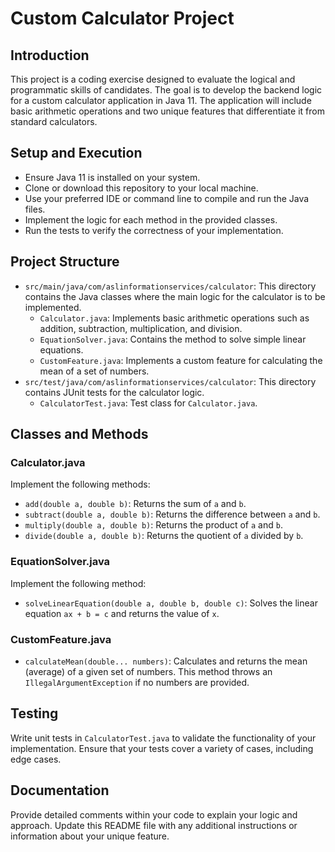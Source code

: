 # Custom Calculator Project

## Introduction
This project is a coding exercise designed to evaluate the logical and programmatic skills of candidates. The goal is to develop the backend logic for a custom calculator application in Java 11. The application will include basic arithmetic operations and two unique features that differentiate it from standard calculators.

## Setup and Execution
- Ensure Java 11 is installed on your system.
- Clone or download this repository to your local machine.
- Use your preferred IDE or command line to compile and run the Java files.
- Implement the logic for each method in the provided classes.
- Run the tests to verify the correctness of your implementation.

## Project Structure
- `src/main/java/com/aslinformationservices/calculator`: This directory contains the Java classes where the main logic for the calculator is to be implemented.
  - `Calculator.java`: Implements basic arithmetic operations such as addition, subtraction, multiplication, and division.
  - `EquationSolver.java`: Contains the method to solve simple linear equations.
  - `CustomFeature.java`: Implements a custom feature for calculating the mean of a set of numbers.
- `src/test/java/com/aslinformationservices/calculator`: This directory contains JUnit tests for the calculator logic.
  - `CalculatorTest.java`: Test class for `Calculator.java`.

## Classes and Methods
### Calculator.java
Implement the following methods:
- `add(double a, double b)`: Returns the sum of `a` and `b`.
- `subtract(double a, double b)`: Returns the difference between `a` and `b`.
- `multiply(double a, double b)`: Returns the product of `a` and `b`.
- `divide(double a, double b)`: Returns the quotient of `a` divided by `b`.

### EquationSolver.java
Implement the following method:
- `solveLinearEquation(double a, double b, double c)`: Solves the linear equation `ax + b = c` and returns the value of `x`.

### CustomFeature.java
- `calculateMean(double... numbers)`: Calculates and returns the mean (average) of a given set of numbers. This method throws an `IllegalArgumentException` if no numbers are provided.

## Testing
Write unit tests in `CalculatorTest.java` to validate the functionality of your implementation. Ensure that your tests cover a variety of cases, including edge cases.

## Documentation
Provide detailed comments within your code to explain your logic and approach. Update this README file with any additional instructions or information about your unique feature.

